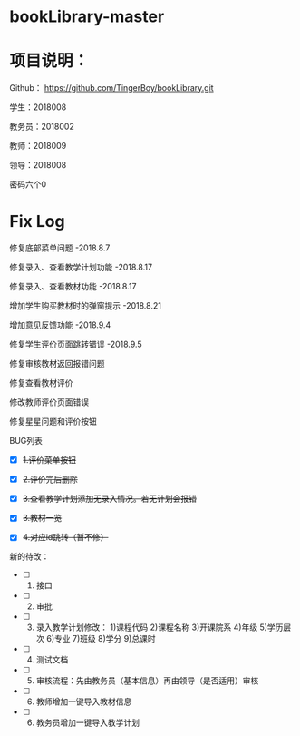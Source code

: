 # bookLibrary-master
# 项目说明：
Github：
https://github.com/TingerBoy/bookLibrary.git

学生：2018008

教务员：2018002

教师：2018009

领导：2018008

密码六个0

# Fix Log

修复底部菜单问题 -2018.8.7

修复录入、查看教学计划功能 -2018.8.17

修复录入、查看教材功能 -2018.8.17

增加学生购买教材时的弹窗提示 -2018.8.21

增加意见反馈功能 -2018.9.4

修复学生评价页面跳转错误 -2018.9.5

修复审核教材返回报错问题

修复查看教材评价

修改教师评价页面错误

修复星星问题和评价按钮

BUG列表

* [x] ~~1.评价菜单按钮~~

* [x] ~~2.评价完后删除~~

* [x] ~~3.查看教学计划添加无录入情况。若无计划会报错~~

* [x] ~~3.教材一览~~

* [x] ~~4.对应id跳转（暂不修）~~

新的待改：
* [ ] 1. 接口
* [ ] 2. 审批 
* [ ] 3. 录入教学计划修改：
    1)课程代码
    2)课程名称
    3)开课院系
    4)年级
    5)学历层次
    6)专业
    7)班级
    8)学分
    9)总课时
* [ ] 4. 测试文档
* [ ] 5. 审核流程：先由教务员（基本信息）再由领导（是否适用）审核
* [ ] 6. 教师增加一键导入教材信息
* [ ] 6. 教务员增加一键导入教学计划

